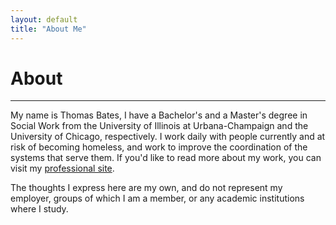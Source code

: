 ```yaml
---
layout: default
title: "About Me"
---
```


# About

---

My name is Thomas Bates, I have a Bachelor's and a Master's degree in Social Work from the University of Illinois at Urbana-Champaign and the University of Chicago, respectively.  I work daily with people currently and at risk of becoming homeless, and work to improve the coordination of the systems that serve them.  If you'd like to read more about my work, you can visit my [professional site](https://www.thomasbates.info/).

The thoughts I express here are my own, and do not represent my employer, groups of which I am a member, or any academic institutions where I study.

